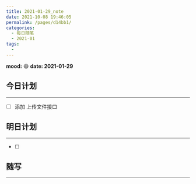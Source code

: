 ```yaml
---
title: 2021-01-29_note
date: 2021-10-08 19:46:05
permalink: /pages/d14bb1/
categories:
  - 每日随笔
  - 2021-01
tags:
  - 
---
```

**mood:** :smile:  																		**date: 2021-01-29**  
## 今日计划  
------
- [ ]  添加 上传文件接口
## 明日计划  
------
- [ ]  
## 随写 
------

